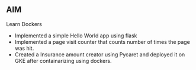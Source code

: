 ## AIM 

Learn Dockers
- Implemented a simple Hello World app using flask
- Implemented a page visit counter that counts number of times the page was hit.
- Created a Insurance amount creator using Pycaret and deployed it on GKE after containarizing using dockers.
